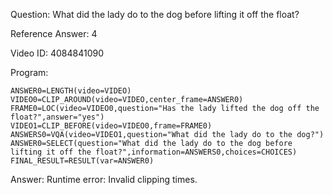 Question: What did the lady do to the dog before lifting it off the float?

Reference Answer: 4

Video ID: 4084841090

Program:

```
ANSWER0=LENGTH(video=VIDEO)
VIDEO0=CLIP_AROUND(video=VIDEO,center_frame=ANSWER0)
FRAME0=LOC(video=VIDEO0,question="Has the lady lifted the dog off the float?",answer="yes")
VIDEO1=CLIP_BEFORE(video=VIDEO0,frame=FRAME0)
ANSWERS0=VQA(video=VIDEO1,question="What did the lady do to the dog?")
ANSWER0=SELECT(question="What did the lady do to the dog before lifting it off the float?",information=ANSWERS0,choices=CHOICES)
FINAL_RESULT=RESULT(var=ANSWER0)
```
Answer: Runtime error: Invalid clipping times.

